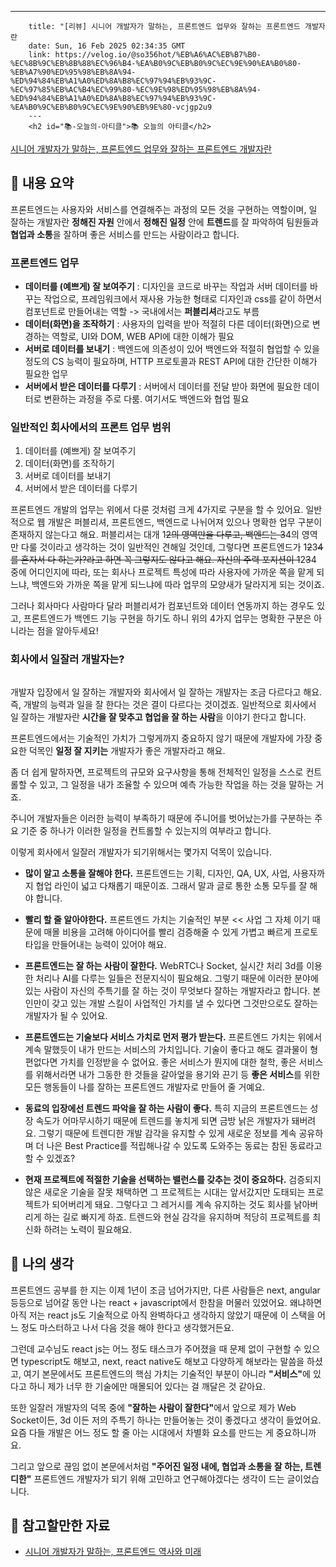 ---
        title: "[리뷰] 시니어 개발자가 말하는, 프론트엔드 업무와 잘하는 프론트엔드 개발자란
        date: Sun, 16 Feb 2025 02:34:35 GMT
        link: https://velog.io/@so356hot/%EB%A6%AC%EB%B7%B0-%EC%8B%9C%EB%8B%88%EC%96%B4-%EA%B0%9C%EB%B0%9C%EC%9E%90%EA%B0%80-%EB%A7%90%ED%95%98%EB%8A%94-%ED%94%84%EB%A1%A0%ED%8A%B8%EC%97%94%EB%93%9C-%EC%97%85%EB%AC%B4%EC%99%80-%EC%9E%98%ED%95%98%EB%8A%94-%ED%94%84%EB%A1%A0%ED%8A%B8%EC%97%94%EB%93%9C-%EA%B0%9C%EB%B0%9C%EC%9E%90%EB%9E%80-vcjgp2u9
        ---
        <h2 id="📚-오늘의-아티클">📚 오늘의 아티클</h2>
<p><a href="https://yozm.wishket.com/magazine/detail/1294/">시니어 개발자가 말하는, 프론트엔드 업무와 잘하는 프론트엔드 개발자란</a></p>
<h2 id="📖-내용-요약">📖 내용 요약</h2>
<p>프론트엔드는 사용자와 서비스를 연결해주는 과정의 모든 것을 구현하는 역할이며, 
일 잘하는 개발자란 <strong>정해진 자원</strong> 안에서 <strong>정해진 일정</strong> 안에 <strong>트렌드</strong>를 잘 파악하여 팀원들과 <strong>협업과 소통</strong>을 잘하며 좋은 서비스를 만드는 사람이라고 합니다.</p>
<h3 id="프론트엔드-업무">프론트엔드 업무</h3>
<ul>
<li><strong>데이터를 (예쁘게) 잘 보여주기</strong> 
  : 디자인을 코드로 바꾸는 작업과 서버 데이터를 바꾸는 작업으로, 
  프레임워크에서 재사용 가능한 형태로 디자인과 css를 같이 하면서 컴포넌트로 만들어내는 역할
  -&gt; 국내에서는 <strong>퍼블리셔</strong>라고도 부름</li>
<li><strong>데이터(화면)을 조작하기</strong>
  : 사용자의 입력을 받아 적절히 다른 데이터(화면)으로 변경하는 역할로, 
  UI와 DOM, WEB API에 대한 이해가 필요</li>
<li><strong>서버로 데이터를 보내기</strong>
  : 백엔드에 의존성이 있어 백엔드와 적절히 협업할 수 있을 정도의 CS 능력이 필요하며, HTTP 프로토콜과 REST API에 대한 간단한 이해가 필요한 업무</li>
<li><strong>서버에서 받은 데이터를 다루기</strong>
  : 서버에서 데이터를 전달 받아 화면에 필요한 데이터로 변환하는 과정을 주로 다룸. 여기서도 백엔드와 협업 필요</li>
</ul>
<h3 id="일반적인-회사에서의-프론트-업무-범위">일반적인 회사에서의 프론트 업무 범위</h3>
<blockquote>
</blockquote>
<ol>
<li>데이터를 (예쁘게) 잘 보여주기</li>
<li>데이터(화면)를 조작하기</li>
<li>서버로 데이터를 보내기</li>
<li>서버에서 받은 데이터를 다루기</li>
</ol>
<p>프론트엔드 개발의 업무는 위에서 다룬 것처럼 크게 4가지로 구분을 할 수 있어요. 
일반적으로 웹 개발은 퍼블리셔, 프론트엔드, 백엔드로 나뉘어져 있으나 명확한 업무 구분이 존재하지 않는다고 해요. 
퍼블리셔는 대개 1<del>2의 영역만을 다루고, 백엔드는 3</del>4의 영역만 다룰 것이라고 생각하는 것이 일반적인 견해일 것인데, 그렇다면 프론트엔드가 1<del>2</del>3<del>4를 혼자서 다 하는가?라고 하면 꼭 그렇지도 않다고 해요. 자신의 주력 포지션이 1</del>2<del>3</del>4 중에 어디인지에 따라, 또는 회사나 프로젝트 특성에 따라 사용자에 가까운 쪽을 맡게 되느냐, 백엔드와 가까운 쪽을 맡게 되느냐에 따라 업무의 모양새가 달라지게 되는 것이죠.</p>
<p>그러나 회사마다 사람마다 달라 퍼블리셔가 컴포넌트와 데이터 연동까지 하는 경우도 있고, 프론트엔드가 백엔드 기능 구현을 하기도 하니 위의 4가지 업무는 명확한 구분은 아니라는 점을 알아두세요!</p>
<h3 id="회사에서-일잘러-개발자는">회사에서 일잘러 개발자는?</h3>
<p><img alt="" src="https://velog.velcdn.com/images/so356hot/post/8f6b442b-1276-45ea-b19c-6fd076b76508/image.png" /></p>
<p>개발자 입장에서 일 잘하는 개발자와 회사에서 일 잘하는 개발자는 조금 다르다고 해요. 즉, 개발의 능력과 일을 잘 한다는 것은 결이 다르다는 것이겠죠.
일반적으로 회사에서 일 잘하는 개발자란 <strong>시간을 잘 맞추고 협업을 잘 하는 사람</strong>을 이야기 한다고 합니다.</p>
<p>프론트엔드에서는 기술적인 가치가 그렇게까지 중요하지 않기 때문에 개발자에 가장 중요한 덕목인 <strong>일정 잘 지키는</strong> 개발자가 좋은 개발자라고 해요.</p>
<p>좀 더 쉽게 말하자면, 프로젝트의 규모와 요구사항을 통해 전체적인 일정을 스스로 컨트롤할 수 있고, 그 일정을 내가 조율할 수 있으며 예측 가능한 작업을 하는 것을 말하는 거죠. </p>
<p>주니어 개발자들은 이러한 능력이 부족하기 때문에 주니어를 벗어났는가를 구분하는 주요 기준 중 하나가 이러한 일정을 컨트롤할 수 있는지의 여부라고 합니다. </p>
<p>이렇게 회사에서 일잘러 개발자가 되기위해서는 몇가지 덕목이 있습니다. </p>
<ul>
<li><p><strong>많이 알고 소통을 잘해야 한다.</strong> 
프론트엔드는 기획, 디자인, QA, UX, 사업, 사용자까지 협업 라인이 넓고 다채롭기 때문이죠. 그래서 말과 글로 통한 소통 모두를 잘 해야 합니다. </p>
</li>
<li><p><strong>빨리 할 줄 알아야한다.</strong> 
프론트엔드 가치는 기술적인 부분 &lt;&lt; 사업 그 자체
이기 때문에 매몰 비용을 고려해 아이디어를 빨리 검증해줄 수 있게 가볍고 빠르게 프로토타입을 만들어내는 능력이 있어야 해요.</p>
</li>
<li><p><strong>프론트엔드는 잘 하는 사람이 잘한다.</strong>
WebRTC나 Socket, 실시간 처리 3d를 이용한 처리나 AI를 다루는 일들은 전문지식이 필요해요. 
그렇기 때문에 이러한 분야에 있는 사람이 자신의 주특기를 잘 하는 것이 무엇보다 잘하는 개발자라고 합니다. 
본인만이 갖고 있는 개발 스킬이 사업적인 가치를 낼 수 있다면 그것만으로도 잘하는 개발자가 될 수 있어요.</p>
</li>
<li><p><strong>프론트엔드는 기술보다 서비스 가치로 먼저 평가 받는다.</strong>
프론트엔드 가치는 위에서 계속 말했듯이 내가 만드는 서비스의 가치입니다. 
기술이 좋다고 해도 결과물이 형편없다면 가치를 인정받을 수 없어요. 
좋은 서비스가 뭔지에 대한 철학, 좋은 서비스를 위해서라면 내가 그동한 한 것들을 갈아엎을 용기와 끈기 등 <strong>좋은 서비스</strong>를 위한 모든 행동들이 나를 잘하는 프론트엔드 개발자로 만들어 줄 거예요.</p>
</li>
<li><p><strong>동료의 입장에선 트렌드 파악을 잘 하는 사람이 좋다.</strong>
특히 지금의 프론트엔드는 성장 속도가 어마무시하기 때문에 트렌드를 놓치게 되면 금방 낡은 개발자가 돼버려요. 그렇기 때문에 트렌디한 개발 감각을 유지할 수 있게 새로운 정보를 계속 공유하며 더 나은 Best Practice를 적립해나갈 수 있도록 도와주는 동료는 참된 동료라고 할 수 있겠죠?</p>
</li>
<li><p><strong>현재 프로젝트에 적절한 기술을 선택하는 밸런스를 갖추는 것이 중요하다.</strong>
검증되지 않은 새로운 기술을 잘못 채택하면 그 프로젝트는 시대는 앞서갔지만 도태되는 프로젝트가 되어버리게 돼요. 
그렇다고 그 레거시를 계속 유지하는 것도 회사를 낡아버리게 하는 길로 빠지게 하죠. 트렌드와 현실 감각을 유지하며 적당히 프로젝트를 최신화 하려는 노력이 필요해요.  </p>
</li>
</ul>
<h2 id="🤔-나의-생각">🤔 나의 생각</h2>
<p>프론트엔드 공부를 한 지는 이제 1년이 조금 넘어가지만, 다른 사람들은 next, angular 등등으로 넘어갈 동안 나는 react + javascript에서 한참을 머물러 있었어요. 왜냐하면 아직 저는 react js도 기술적으로 아직 완벽하다고 생각하지 않았기 때문에 이 스택을 어느 정도 마스터하고 나서 다음 것을 해야 한다고 생각했거든요.</p>
<p>그런데 교수님도 react js는 어느 정도 태스크가 주어졌을 때 문제 없이 구현할 수 있으면 typescript도 해보고, next, react native도 해보고 다양하게 해보라는 말씀을 하셨고, 여기 본문에서도 프론트엔드의 핵심 가치는 기술적인 부분이 아니라 <strong>&quot;서비스&quot;</strong>에 있다고 하니 제가 너무 한 기술에만 매몰되어 있다는 걸 깨달은 것 같아요. </p>
<p>또한 일잘러 개발자의 덕목 중에 <strong>&quot;잘하는 사람이 잘한다&quot;</strong>에서 앞으로 제가 Web Socket이든, 3d 이든 저의 주특기 하나는 만들어놓는 것이 좋겠다고 생각이 들었어요.
요즘 다들 개발은 어느 정도 할 줄 아는 시대에서 차별화 요소를 만드는 게 중요하니까요. </p>
<p>그리고 앞으로 끊임 없이 본문에서처럼 <strong>&quot;주어진 일정 내에, 협업과 소통을 잘 하는, 트렌디한&quot;</strong> 프론트엔드 개발자가 되기 위해 고민하고 연구해야겠다는 생각이 드는 글이었습니다. </p>
<h2 id="🔖-참고할만한-자료">🔖 참고할만한 자료</h2>
<ul>
<li><a href="https://yozm.wishket.com/magazine/detail/1289/">시니어 개발자가 말하는, 프론트엔드 역사와 미래</a></li>
</ul>
        
